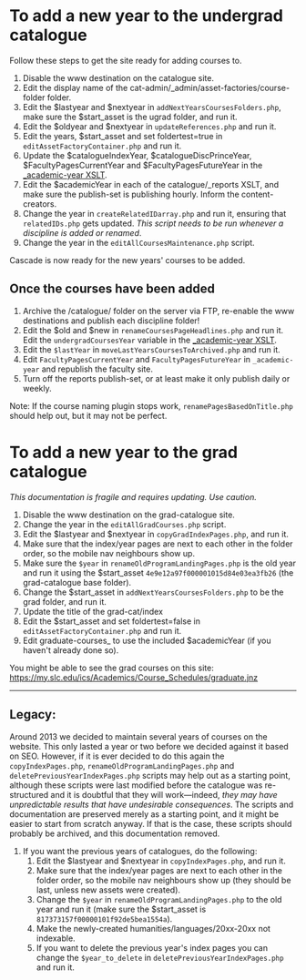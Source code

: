 # To add a new year to the undergrad catalogue

Follow these steps to get the site ready for adding courses to.

1. Disable the www destination on the catalogue site.
2. Edit the display name of the cat-admin/_admin/asset-factories/course-folder folder.
3. Edit the $lastyear and $nextyear in `addNextYearsCoursesFolders.php`, make sure the $start_asset is the ugrad folder, and run it.
4. Edit the $oldyear and $nextyear in `updateReferences.php` and run it.
5. Edit the years, $start_asset and set foldertest=true in `editAssetFactoryContainer.php` and run it.
6. Update the $catalogueIndexYear, $catalogueDiscPrinceYear, $FacultyPagesCurrentYear and $FacultyPagesFutureYear in the [_academic-year XSLT](https://cms.slc.edu:8443/entity/open.act?id=cc0aa4387f0000021c8ad4ac3f12f79b&type=format).
7. Edit the $academicYear in each of the catalogue/_reports XSLT, and make sure the publish-set is publishing hourly. Inform the content-creators.
8. Change the year in `createRelatedIDarray.php` and run it, ensuring that `relatedIDs.php` gets updated. *This script needs to be run whenever a discipline is added or renamed*.
9. Change the year in the `editAllCoursesMaintenance.php` script.

Cascade is now ready for the new years' courses to be added.

## Once the courses have been added

1. Archive the /catalogue/ folder on the server via FTP, re-enable the www destinations and publish each discipline folder!
2. Edit the $old and $new in `renameCoursesPageHeadlines.php` and run it. Edit the `undergradCoursesYear` variable in the [_academic-year XSLT](https://cms.slc.edu:8443/entity/open.act?id=cc0aa4387f0000021c8ad4ac3f12f79b&type=format&).
3. Edit the `$lastYear` in `moveLastYearsCoursesToArchived.php` and run it.
4. Edit `FacultyPagesCurrentYear` and `FacultyPagesFutureYear` in `_academic-year` and republish the faculty site.
5. Turn off the reports publish-set, or at least make it only publish daily or weekly.

Note: If the course naming plugin stops work, `renamePagesBasedOnTitle.php` should help out, but it may not be perfect.

# To add a new year to the grad catalogue

*This documentation is fragile and requires updating. Use caution.*

1. Disable the www destination on the grad-catalogue site.
1. Change the year in the `editAllGradCourses.php` script.
1. Edit the $lastyear and $nextyear in `copyGradIndexPages.php`, and run it.
2. Make sure that the index/year pages are next to each other in the folder order, so the mobile nav neighbours show up.
3. Make sure the `$year` in `renameOldProgramLandingPages.php` is the old year and run it using the $start_asset `4e9e12a97f000001015d84e03ea3fb26` (the grad-catalogue base folder).
4. Change the $start_asset in `addNextYearsCoursesFolders.php` to be the grad folder, and run it.
5. Update the title of the grad-cat/index
6. Edit the $start_asset and set foldertest=false in `editAssetFactoryContainer.php` and run it.
7. Edit graduate-courses_ to use the included $academicYear (if you haven't already done so).

You might be able to see the grad courses on this site: https://my.slc.edu/ics/Academics/Course_Schedules/graduate.jnz

---

## Legacy:

Around 2013 we decided to maintain several years of courses on the website. This only lasted a year or two before we decided against it based on SEO. However, if it is ever decided to do this again the `copyIndexPages.php`, `renameOldProgramLandingPages.php` and `deletePreviousYearIndexPages.php` scripts may help out as a starting point, although these scripts were last modified before the catalogue was re-structured and it is doubtful that they will work—indeed, *they may have unpredictable results that have undesirable consequences*. The scripts and documentation are preserved merely as a starting point, and it might be easier to start from scratch anyway. If that is the case, these scripts should probably be archived, and this documentation removed.

1. If you want the previous years of catalogues, do the following:
    1. Edit the $lastyear and $nextyear in `copyIndexPages.php`, and run it.
    2. Make sure that the index/year pages are next to each other in the folder order, so the mobile nav neighbours show up (they should be last, unless new assets were created).
    3. Change the `$year` in `renameOldProgramLandingPages.php` to the old year and run it (make sure the $start_asset is `817373157f00000101f92de5bea1554a`).
    4. Make the newly-created humanities/languages/20xx-20xx not indexable.
    5. If you want to delete the previous year's index pages you can change the `$year_to_delete` in `deletePreviousYearIndexPages.php` and run it.